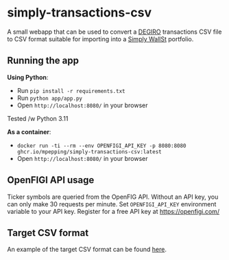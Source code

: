 # simply-transactions-csv

A small webapp that can be used to convert a [DEGIRO](https://www.degiro.nl) transactions CSV file to CSV format suitable for importing into a [Simply WallSt](https://simplywall.st/) portfolio.

## Running the app

**Using Python**:

* Run `pip install -r requirements.txt`
* Run `python app/app.py`
* Open `http://localhost:8080/` in your browser

Tested /w Python 3.11

**As a container**:

* `docker run -ti --rm --env OPENFIGI_API_KEY -p 8080:8080 ghcr.io/mpepping/simply-transactions-csv:latest`
* Open `http://localhost:8080/` in your browser

## OpenFIGI API usage

Ticker symbols are queried from the OpenFIG API. Without an API key, you can only make 30 requests per minute.
Set `OPENFIGI_API_KEY` environment variable to your API key. Register for a free API key at <https://openfigi.com/>

## Target CSV format

An example of the target CSV format can be found [here](https://legacy.simplywall.st/documents/Simply%20Wall%20St%20-%20Example%20Import%20transactions.csv).

